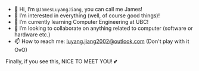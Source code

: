 - 👋 Hi, I’m `@JamesLuyangJiang`, you can call me James!
- 👀 I’m interested in everything (well, of course good things)!
- 🌱 I’m currently learning Computer Engineering at UBC!
- 💞️ I’m looking to collaborate on anything related to computer (software or hardware etc.)
- 📫 How to reach me: luyang.jiang2002@outlook.com (Don't play with it OvO)

Finally, if you see this, NICE TO MEET YOU! 💕

<!---
JamesLuyangJiang/JamesLuyangJiang is a ✨ special ✨ repository because its `README.md` (this file) appears on your GitHub profile.
You can click the Preview link to take a look at your changes.
--->

